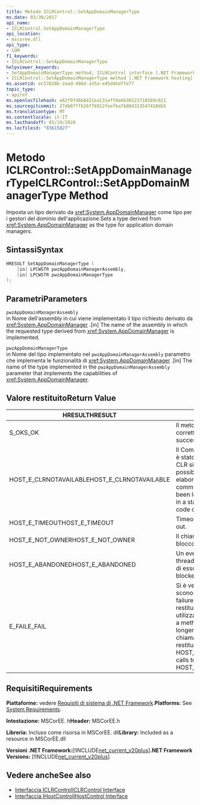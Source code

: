 ```yaml
---
title: Metodo ICLRControl::SetAppDomainManagerType
ms.date: 03/30/2017
api_name:
- ICLRControl.SetAppDomainManagerType
api_location:
- mscoree.dll
api_type:
- COM
f1_keywords:
- ICLRControl::SetAppDomainManagerType
helpviewer_keywords:
- SetAppDomainManagerType method, ICLRControl interface [.NET Framework hosting]
- ICLRControl::SetAppDomainManagerType method [.NET Framework hosting]
ms.assetid: ec57828b-2aad-496d-a35a-e45d4bd7fe77
topic_type:
- apiref
ms.openlocfilehash: e62f9fd6b8421ea131eff0e6b36523718589c921
ms.sourcegitcommit: 27db07ffb26f76912feefba7b884313547410db5
ms.translationtype: MT
ms.contentlocale: it-IT
ms.lasthandoff: 05/19/2020
ms.locfileid: "83615827"
---
```

# <a name="iclrcontrolsetappdomainmanagertype-method"></a><span data-ttu-id="1577d-102">Metodo ICLRControl::SetAppDomainManagerType</span><span class="sxs-lookup"><span data-stu-id="1577d-102">ICLRControl::SetAppDomainManagerType Method</span></span>
<span data-ttu-id="1577d-103">Imposta un tipo derivato da <xref:System.AppDomainManager> come tipo per i gestori del dominio dell'applicazione.</span><span class="sxs-lookup"><span data-stu-id="1577d-103">Sets a type derived from <xref:System.AppDomainManager> as the type for application domain managers.</span></span>  
  
## <a name="syntax"></a><span data-ttu-id="1577d-104">Sintassi</span><span class="sxs-lookup"><span data-stu-id="1577d-104">Syntax</span></span>  
  
```cpp  
HRESULT SetAppDomainManagerType (  
    [in] LPCWSTR pwzAppDomainManagerAssembly,  
    [in] LPCWSTR pwzAppDomainManagerType  
);  
```  
  
## <a name="parameters"></a><span data-ttu-id="1577d-105">Parametri</span><span class="sxs-lookup"><span data-stu-id="1577d-105">Parameters</span></span>  
 `pwzAppDomainManagerAssembly`  
 <span data-ttu-id="1577d-106">in Nome dell'assembly in cui viene implementato il tipo richiesto derivato da <xref:System.AppDomainManager> .</span><span class="sxs-lookup"><span data-stu-id="1577d-106">[in] The name of the assembly in which the requested type derived from <xref:System.AppDomainManager> is implemented.</span></span>  
  
 `pwzAppDomainManagerType`  
 <span data-ttu-id="1577d-107">in Nome del tipo implementato nel `pwzAppDomainManagerAssembly` parametro che implementa le funzionalità di <xref:System.AppDomainManager> .</span><span class="sxs-lookup"><span data-stu-id="1577d-107">[in] The name of the type implemented in the `pwzAppDomainManagerAssembly` parameter that implements the capabilities of <xref:System.AppDomainManager>.</span></span>  
  
## <a name="return-value"></a><span data-ttu-id="1577d-108">Valore restituito</span><span class="sxs-lookup"><span data-stu-id="1577d-108">Return Value</span></span>  
  
|<span data-ttu-id="1577d-109">HRESULT</span><span class="sxs-lookup"><span data-stu-id="1577d-109">HRESULT</span></span>|<span data-ttu-id="1577d-110">Description</span><span class="sxs-lookup"><span data-stu-id="1577d-110">Description</span></span>|  
|-------------|-----------------|  
|<span data-ttu-id="1577d-111">S_OK</span><span class="sxs-lookup"><span data-stu-id="1577d-111">S_OK</span></span>|<span data-ttu-id="1577d-112">Il metodo è stato restituito correttamente.</span><span class="sxs-lookup"><span data-stu-id="1577d-112">The method returned successfully.</span></span>|  
|<span data-ttu-id="1577d-113">HOST_E_CLRNOTAVAILABLE</span><span class="sxs-lookup"><span data-stu-id="1577d-113">HOST_E_CLRNOTAVAILABLE</span></span>|<span data-ttu-id="1577d-114">Il Common Language Runtime (CLR) non è stato caricato in un processo oppure CLR si trova in uno stato in cui non è possibile eseguire codice gestito o elaborare la chiamata correttamente.</span><span class="sxs-lookup"><span data-stu-id="1577d-114">The common language runtime (CLR) has not been loaded into a process, or the CLR is in a state in which it cannot run managed code or process the call successfully.</span></span>|  
|<span data-ttu-id="1577d-115">HOST_E_TIMEOUT</span><span class="sxs-lookup"><span data-stu-id="1577d-115">HOST_E_TIMEOUT</span></span>|<span data-ttu-id="1577d-116">Timeout della chiamata.</span><span class="sxs-lookup"><span data-stu-id="1577d-116">The call timed out.</span></span>|  
|<span data-ttu-id="1577d-117">HOST_E_NOT_OWNER</span><span class="sxs-lookup"><span data-stu-id="1577d-117">HOST_E_NOT_OWNER</span></span>|<span data-ttu-id="1577d-118">Il chiamante non è il proprietario del blocco.</span><span class="sxs-lookup"><span data-stu-id="1577d-118">The caller does not own the lock.</span></span>|  
|<span data-ttu-id="1577d-119">HOST_E_ABANDONED</span><span class="sxs-lookup"><span data-stu-id="1577d-119">HOST_E_ABANDONED</span></span>|<span data-ttu-id="1577d-120">Un evento è stato annullato mentre un thread bloccato o Fiber era in attesa su di esso.</span><span class="sxs-lookup"><span data-stu-id="1577d-120">An event was canceled while a blocked thread or fiber was waiting on it.</span></span>|  
|<span data-ttu-id="1577d-121">E_FAIL</span><span class="sxs-lookup"><span data-stu-id="1577d-121">E_FAIL</span></span>|<span data-ttu-id="1577d-122">Si è verificato un errore irreversibile sconosciuto.</span><span class="sxs-lookup"><span data-stu-id="1577d-122">An unknown catastrophic failure occurred.</span></span> <span data-ttu-id="1577d-123">Dopo che un metodo restituisce E_FAIL, CLR non è più utilizzabile all'interno del processo.</span><span class="sxs-lookup"><span data-stu-id="1577d-123">After a method returns E_FAIL, the CLR is no longer usable within the process.</span></span> <span data-ttu-id="1577d-124">Le chiamate successive ai metodi di hosting restituiscono HOST_E_CLRNOTAVAILABLE.</span><span class="sxs-lookup"><span data-stu-id="1577d-124">Subsequent calls to hosting methods return HOST_E_CLRNOTAVAILABLE.</span></span>|  
  
## <a name="requirements"></a><span data-ttu-id="1577d-125">Requisiti</span><span class="sxs-lookup"><span data-stu-id="1577d-125">Requirements</span></span>  
 <span data-ttu-id="1577d-126">**Piattaforme:** vedere [Requisiti di sistema di .NET Framework](../../get-started/system-requirements.md).</span><span class="sxs-lookup"><span data-stu-id="1577d-126">**Platforms:** See [System Requirements](../../get-started/system-requirements.md).</span></span>  
  
 <span data-ttu-id="1577d-127">**Intestazione:** MSCorEE. h</span><span class="sxs-lookup"><span data-stu-id="1577d-127">**Header:** MSCorEE.h</span></span>  
  
 <span data-ttu-id="1577d-128">**Libreria:** Incluso come risorsa in MSCorEE. dll</span><span class="sxs-lookup"><span data-stu-id="1577d-128">**Library:** Included as a resource in MSCorEE.dll</span></span>  
  
 <span data-ttu-id="1577d-129">**Versioni .NET Framework:**[!INCLUDE[net_current_v20plus](../../../../includes/net-current-v20plus-md.md)]</span><span class="sxs-lookup"><span data-stu-id="1577d-129">**.NET Framework Versions:** [!INCLUDE[net_current_v20plus](../../../../includes/net-current-v20plus-md.md)]</span></span>  
  
## <a name="see-also"></a><span data-ttu-id="1577d-130">Vedere anche</span><span class="sxs-lookup"><span data-stu-id="1577d-130">See also</span></span>

- [<span data-ttu-id="1577d-131">Interfaccia ICLRControl</span><span class="sxs-lookup"><span data-stu-id="1577d-131">ICLRControl Interface</span></span>](iclrcontrol-interface.md)
- [<span data-ttu-id="1577d-132">Interfaccia IHostControl</span><span class="sxs-lookup"><span data-stu-id="1577d-132">IHostControl Interface</span></span>](ihostcontrol-interface.md)
